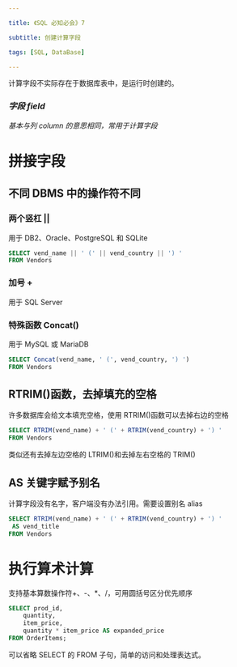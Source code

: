 ```yaml
---

title: 《SQL 必知必会》7

subtitle: 创建计算字段

tags: [SQL, DataBase]

---
```



计算字段不实际存在于数据库表中，是运行时创建的。

### *字段  field*
*基本与列 column 的意思相同，常用于计算字段*

# 拼接字段

## 不同 DBMS 中的操作符不同
### 两个竖杠  ||
用于 DB2、Oracle、PostgreSQL 和 SQLite
```sql
SELECT vend_name || ' (' || vend_country || ') '
FROM Vendors
```

### 加号 +
用于 SQL Server

### 特殊函数 Concat()
用于 MySQL 或 MariaDB
```sql
SELECT Concat(vend_name, ' (', vend_country, ') ')
FROM Vendors
```

## RTRIM()函数，去掉填充的空格
许多数据库会给文本填充空格，使用 RTRIM()函数可以去掉右边的空格
```sql
SELECT RTRIM(vend_name) + ' (' + RTRIM(vend_country) + ') '
FROM Vendors
```

类似还有去掉左边空格的 LTRIM()和去掉左右空格的 TRIM()

## AS 关键字赋予别名
计算字段没有名字，客户端没有办法引用。需要设置别名 alias
```sql
SELECT RTRIM(vend_name) + ' (' + RTRIM(vend_country) + ') '
 AS vend_title
FROM Vendors
```

# 执行算术计算
支持基本算数操作符+、-、\*、/，可用圆括号区分优先顺序
```sql
SELECT prod_id,
    quantity,
    item_price,
    quantity * item_price AS expanded_price
FROM OrderItems;
```

可以省略 SELECT 的 FROM 子句，简单的访问和处理表达式。
